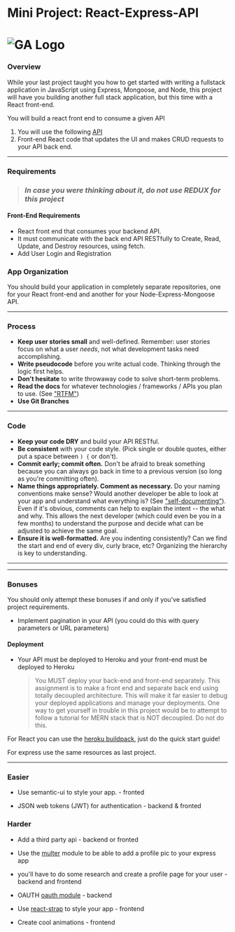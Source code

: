 # Mini Project: React-Express-API

# ![GA Logo](https://ga-dash.s3.amazonaws.com/production/assets/logo-9f88ae6c9c3871690e33280fcf557f33.png) 

### Overview

While your last project taught you how to get started with writing a fullstack application in JavaScript using Express, Mongoose, and Node, this project will have you building another full stack application, but this time with a React front-end.

You will build a react front end to consume a given API

1. You will use the following [API](https://git.generalassemb.ly/WebDev-Connected-Classroom/react-weekend-employee-api)
2. Front-end React code that updates the UI and makes CRUD requests to your API back end.

---

### Requirements

> ### *In case you were thinking about it, do not use REDUX for this project*


#### Front-End Requirements
  - React front end that consumes your backend API.
  - It must communicate with the back end API RESTfully to Create, Read, Update, and Destroy resources, using fetch.
  - Add User Login and Registration
  

### App Organization

You should build your application in completely separate repositories, one for your React front-end and another for your Node-Express-Mongoose API.

---

### Process

* **Keep user stories small** and well-defined. Remember: user stories focus on what a user *needs*, not what development tasks need accomplishing.
* **Write pseudocode** before you write actual code. Thinking through the logic first helps.
* **Don't hesitate** to write throwaway code to solve short-term problems.
* **Read the docs** for whatever technologies / frameworks / APIs you plan to use. (See ["RTFM"](https://en.wikipedia.org/wiki/RTFM))
* **Use Git Branches** 


---

### Code

* **Keep your code DRY** and build your API RESTful.
* **Be consistent** with your code style. (Pick single or double quotes, either put a space between `) {` or don't).
* **Commit early; commit often.** Don't be afraid to break something because you can always go back in time to a previous version (so long as you're committing often).
* **Name things appropriately.  Comment as necessary.** Do your naming conventions make sense? Would another developer be able to look at your app and understand what everything is? (See ["self-documenting"](https://en.wikipedia.org/wiki/Self-documenting)).  Even if it's obvious, comments can help to explain the intent -- the what and why.  This allows the next developer (which could even be you in a few months) to understand the purpose and decide what can be adjusted to achieve the same goal.
* **Ensure it is well-formatted.** Are you indenting consistently? Can we find the start and end of every div, curly brace, etc?  Organizing the hierarchy is key to understanding.

---


---

### Bonuses

You should only attempt these bonuses if and only if you've satisfied project requirements.


* Implement pagination in your API (you could do this with query parameters or URL parameters)

#### Deployment
  - Your API must be deployed to Heroku and your front-end must be deployed to Heroku


    > You MUST deploy your back-end and front-end separately. This assignment is to make a front end and separate back end using totally decoupled architecture. This will make it far easier to debug your deployed applications and manage your deployments. One way to get yourself in trouble in this project would be to attempt to follow a tutorial for MERN stack that is NOT decoupled. Do not do this.
    
For React you can use the [heroku buildpack](https://elements.heroku.com/buildpacks/mars/create-react-app-buildpack), just do the quick start guide!

For express use the same resources as last project.
    
---

### Easier

* Use semantic-ui to style your app. - fronted

* JSON web tokens (JWT) for authentication - backend & fronted

### Harder

* Add a third party api - backend or fronted
* Use the [multer](https://www.npmjs.com/package/multer) module to be able to add a profile pic to your express app
* you'll have to do some research and create a profile page for your user - backend and frontend

* OAUTH [oauth module](https://github.com/jaredhanson/oauth2orize) - backend

* Use [react-strap](https://reactstrap.github.io/) to style your app - frontend

* Create cool animations - frontend
